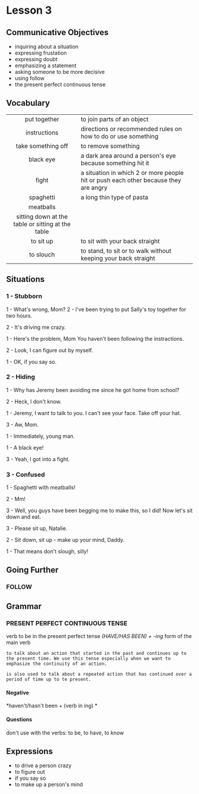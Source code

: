 # Lesson 3

## Communicative Objectives
- inquiring about a situation
- expressing frustation
- expressing doubt
- emphasizing a statement
- asking someone to be more decisive
- using follow
- the present perfect continuous tense



## Vocabulary
|||
|:---:|---|
|put together| to join parts of an object |
|instructions|directions or recommended rules on how to do or use something|
|take something off|to remove something|
|black eye| a dark area around a person's eye because something hit it|
|fight| a situation in which 2 or more people hit or push each other because they are angry|
|spaghetti| a long thin type of pasta|
|meatballs|
|sitting down at the table or sitting at the table|
|to sit up| to sit with your back straight|
| to slouch | to stand, to sit or to walk without keeping your back straight|



## Situations
### 1 - Stubborn
1 - What's wrong, Mom?
2 - I've been trying to put Sally's toy together for two hours.

2 - It's driving me crazy.

1 - Here's the problem, Mom You haven't been following the instractions.

2 - Look, I can figure out by myself.

1 - OK, if you say so.

### 2 - Hiding
1 - Why has Jeremy been avoiding me since he got home from school?

2 - Heck, I don't know.

1 - Jeremy, I want to talk to you. I can't see your face. Take off your hat.

3 - Aw, Mom.

1 - Immediately, young man.

1 - A black eye!

3 - Yeah, I got into a fight.

### 3 - Confused
1 - Spaghetti with meatballs!

2 - Mm!

3 - Well, you guys have been begging me to make this, so I did! Now let's sit down and eat.

3 - Please sit up, Natalie.

2 - Sit down, sit up - make up your mind, Daddy.

1 - That means don't slough, silly!



## Going Further
### FOLLOW



## Grammar
### PRESENT PERFECT CONTINUOUS TENSE
verb to be in the present perfect tense *(HAVE/HAS BEEN) + -ing* form of the main verb

    to talk about an action that started in the past and continues up to the present time. We use this tense especially when we want to emphasize the continuity of an action.

    is also used to talk about a repeated action that has continued over a period of time up to te present.
#### Negative
*haven't/hasn't been + (verb in ing) *
#### Questions

don't use with  the verbs: to be, to have, to know



## Expressions
- to drive a person crazy
- to figure out
- if you say so
- to make up a person's mind